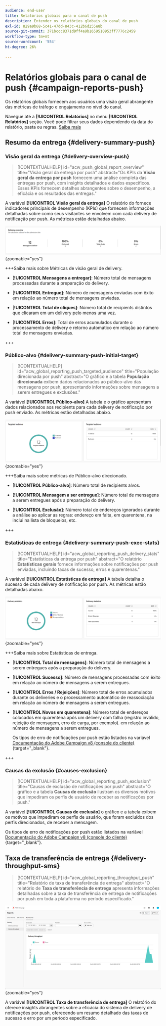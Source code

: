 ```yaml
---
audience: end-user
title: Relatórios globais para o canal de push
description: Entender os relatórios globais do canal de push
exl-id: 829a9b68-5c41-47dd-843c-412b6d255e8b
source-git-commit: 371bccc8371d9ff4a9b1659510953ff7776c2459
workflow-type: tm+mt
source-wordcount: '554'
ht-degree: 26%

---
```


# Relatórios globais para o canal de push {#campaign-reports-push}

Os relatórios globais fornecem aos usuários uma visão geral abrangente das métricas de tráfego e engajamento no nível do canal.

Navegue até a **[!UICONTROL Relatórios]** no menu **[!UICONTROL Relatórios]** seção. Você pode filtrar seus dados dependendo da data do relatório, pasta ou regras. [Saiba mais](global-reports.md)

## Resumo da entrega {#delivery-summary-push}

### Visão geral da entrega {#delivery-overview-push}

>[!CONTEXTUALHELP]
>id="acw_push_global_report_overview"
>title="Visão geral da entrega por push"
>abstract="Os KPIs da **Visão geral da entrega por push** fornecem uma análise completa das entregas por push, com insights detalhados e dados específicos. Esses KPIs fornecem detalhes abrangentes sobre o desempenho, a eficácia e os resultados das entregas."

A variável **[!UICONTROL Visão geral da entrega]** O relatório do fornece indicadores principais de desempenho (KPIs) que fornecem informações detalhadas sobre como seus visitantes se envolvem com cada delivery de notificação por push. As métricas estão detalhadas abaixo.

![](assets/global_report_push_delivery_overview.png){zoomable=&quot;yes&quot;}

+++Saiba mais sobre Métricas de visão geral de delivery.

* **[!UICONTROL Mensagens a entregar]**: Número total de mensagens processadas durante a preparação do delivery.

* **[!UICONTROL Entregue]**: Número de mensagens enviadas com êxito em relação ao número total de mensagens enviadas.

* **[!UICONTROL Total de cliques]**: Número total de recipients distintos que clicaram em um delivery pelo menos uma vez.

* **[!UICONTROL Erros]**: Total de erros acumulados durante o processamento de delivery e retorno automático em relação ao número total de mensagens enviadas.

+++

### Público-alvo {#delivery-summary-push-initial-target}

>[!CONTEXTUALHELP]
>id="acw_global_reporting_push_targeted_audience"
>title="População direcionada por push"
>abstract="O gráfico e a tabela **População direcionada** exibem dados relacionados ao público-alvo das mensagens por push, apresentando informações sobre mensagens a serem entregues e exclusões."

A variável **[!UICONTROL Público-alvo]** A tabela e o gráfico apresentam dados relacionados aos recipients para cada delivery de notificação por push enviado. As métricas estão detalhadas abaixo.

![](assets/global_report_push_targeted_audience.png){zoomable=&quot;yes&quot;}

+++Saiba mais sobre métricas de Público-alvo direcionado.

* **[!UICONTROL Público-alvo]**: Número total de recipients alvos.

* **[!UICONTROL Mensagem a ser entregue]**: Número total de mensagens a serem entregues após a preparação do delivery.

* **[!UICONTROL Exclusão]**: Número total de endereços ignorados durante a análise ao aplicar as regras: endereço em falta, em quarentena, na inclui na lista de bloqueios, etc.

+++

### Estatísticas de entrega {#delivery-summary-push-exec-stats}

>[!CONTEXTUALHELP]
>id="acw_global_reporting_push_delivery_stats"
>title="Estatísticas da entrega por push"
>abstract="O relatório **Estatísticas gerais** fornece informações sobre notificações por push enviadas, incluindo taxas de sucesso, erros e quarentenas."

A variável **[!UICONTROL Estatísticas de entrega]** A tabela detalha o sucesso de cada delivery de notificação por push. As métricas estão detalhadas abaixo.

![](assets/global_report_push_delivery_statistics.png){zoomable=&quot;yes&quot;}

+++Saiba mais sobre Estatísticas de entrega.

* **[!UICONTROL Total de mensagens]**: Número total de mensagens a serem entregues após a preparação do delivery.

* **[!UICONTROL Sucesso]**: Número de mensagens processadas com êxito em relação ao número de mensagens a serem entregues.

* **[!UICONTROL Erros / Rejeições]**: Número total de erros acumulados durante os deliveries e o processamento automático de reassociação em relação ao número de mensagens a serem entregues.

* **[!UICONTROL Novos em quarentena]**: Número total de endereços colocados em quarentena após um delivery com falha (registro inválido, rejeição de mensagem, erro de carga, por exemplo). em relação ao número de mensagens a serem entregues.

  Os tipos de erro de notificações por push estão listados na variável [Documentação do Adobe Campaign v8 (console do cliente)](https://experienceleague.adobe.com/docs/campaign/campaign-v8/send/failures/delivery-failures.html#push-error-types){target="_blank"}.

+++

### Causas da exclusão {#causes-exclusion}

>[!CONTEXTUALHELP]
>id="acw_global_reporting_push_exclusion"
>title="Causas de exclusão de notificações por push"
>abstract="O gráfico e a tabela **Causas de exclusão** ilustram os diversos motivos que impediram os perfis de usuário de receber as notificações por push."

A variável **[!UICONTROL Causas de exclusão]** o gráfico e a tabela exibem os motivos que impediram os perfis de usuário, que foram excluídos dos perfis direcionados, de receber a mensagem.

Os tipos de erro de notificações por push estão listados na variável [Documentação do Adobe Campaign v8 (console do cliente)](https://experienceleague.adobe.com/docs/campaign/campaign-v8/send/failures/delivery-failures.html#push-error-types){target="_blank"}.

## Taxa de transferência de entrega {#delivery-throughput-sms}

>[!CONTEXTUALHELP]
>id="acw_global_reporting_throughput_push"
>title="Relatório de taxa de transferência de entrega"
>abstract="O relatório de **Taxa de transferência de entrega** apresenta informações detalhadas sobre a taxa de transferência de entrega de notificações por push em toda a plataforma no período especificado."

![](assets/global_report_push_delivery_throughput.png){zoomable=&quot;yes&quot;}

A variável **[!UICONTROL Taxa de transferência de entrega]** O relatório do oferece insights abrangentes sobre a eficácia do sistema de delivery de notificações por push, oferecendo um resumo detalhado das taxas de sucesso e erro por um período especificado.
